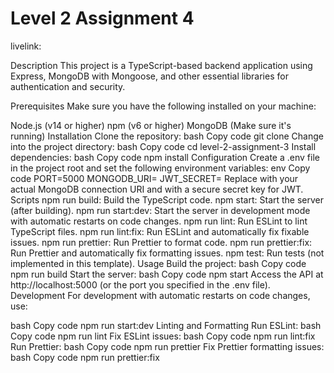 # Level 2 Assignment 4

livelink:

Description
This project is a TypeScript-based backend application using Express, MongoDB with Mongoose, and other essential libraries for authentication and security.

Prerequisites
Make sure you have the following installed on your machine:

Node.js (v14 or higher)
npm (v6 or higher)
MongoDB (Make sure it's running)
Installation
Clone the repository:
bash
Copy code
git clone <repository-url>
Change into the project directory:
bash
Copy code
cd level-2-assignment-3
Install dependencies:
bash
Copy code
npm install
Configuration
Create a .env file in the project root and set the following environment variables:
env
Copy code
PORT=5000
MONGODB_URI=<your-mongodb-uri>
JWT_SECRET=<your-secret-key>
Replace <your-mongodb-uri> with your actual MongoDB connection URI and <your-secret-key> with a secure secret key for JWT.
Scripts
npm run build: Build the TypeScript code.
npm start: Start the server (after building).
npm run start:dev: Start the server in development mode with automatic restarts on code changes.
npm run lint: Run ESLint to lint TypeScript files.
npm run lint:fix: Run ESLint and automatically fix fixable issues.
npm run prettier: Run Prettier to format code.
npm run prettier:fix: Run Prettier and automatically fix formatting issues.
npm test: Run tests (not implemented in this template).
Usage
Build the project:
bash
Copy code
npm run build
Start the server:
bash
Copy code
npm start
Access the API at http://localhost:5000 (or the port you specified in the .env file).
Development
For development with automatic restarts on code changes, use:

bash
Copy code
npm run start:dev
Linting and Formatting
Run ESLint:
bash
Copy code
npm run lint
Fix ESLint issues:
bash
Copy code
npm run lint:fix
Run Prettier:
bash
Copy code
npm run prettier
Fix Prettier formatting issues:
bash
Copy code
npm run prettier:fix
